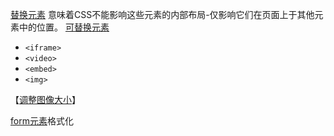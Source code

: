 
[替换元素](https://developer.mozilla.org/zh-CN/docs/Learn/CSS/Building_blocks/Images_media_form_elements#%E6%9B%BF%E6%8D%A2%E5%85%83%E7%B4%A0) 意味着CSS不能影响这些元素的内部布局-仅影响它们在页面上于其他元素中的位置。
[可替换元素](https://developer.mozilla.org/zh-CN/docs/Web/CSS/Replaced_element)
* `<iframe>`
* `<video>`
* `<embed>`
* `<img>`

【[调整图像大小](https://developer.mozilla.org/zh-CN/docs/Learn/CSS/Building_blocks/Images_media_form_elements#%E8%B0%83%E6%95%B4%E5%9B%BE%E5%83%8F%E5%A4%A7%E5%B0%8F)】

[form元素](https://developer.mozilla.org/zh-CN/docs/Learn/CSS/Building_blocks/Images_media_form_elements#form%E5%85%83%E7%B4%A0)格式化